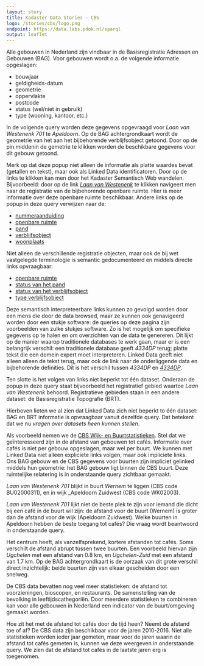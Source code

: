 ```yaml
---
layout: story
title: Kadaster Data Stories ― CBS
logo: /stories/cbs/logo.png
endpoint: https://data.labs.pdok.nl/sparql
output: leaflet
---
```

Alle gebouwen in Nederland zijn vindbaar in de Basisregistratie
Adressen en Gebouwen (BAG).  Voor gebouwen wordt o.a. de volgende
informatie opgeslagen:

  * bouwjaar
  * geldigheids-datum
  * geometrie
  * oppervlakte
  * postcode
  * status (wel/niet in gebruik)
  * type (wooning, kantoor, etc.)
  
In de volgende query worden deze gegevens opgevraagd voor _Laan van
Westenenk 701_ te _Apeldoorn_.  Op de BAG achtergrondkaart wordt de
geometrie van het aan het bijbehorende verblijfsobject getoond.  Door
op de pin middenin de gemetrie te klikken worden de beschikbare
gegevens voor dit gebouw getoond.

Merk op dat deze popup niet alleen de informatie als platte waardes
bevat (getallen en tekst), maar ook als Linked Data identificatoren.
Door op de links te klikken kan men door het Kadaster Semantisch Web
wandelen.  Bijvoorbeeld: door op de
link
[_Laan van Westenenk_](http://bag.basisregistraties.overheid.nl/bag/id/openbare-ruimte/0200300022472362) te
klikken navigeert men naar de registratie van de bijbehorende openbare
ruimte.  Hier is meer informatie over deze openbare ruimte
beschikbaar.  Andere links op de popup in deze query verwijzen naar
de:

  * [nummeraanduiding](http://bag.basisregistraties.overheid.nl/bag/id/nummeraanduiding/0200200000075716)
  * [openbare ruimte](http://bag.basisregistraties.overheid.nl/bag/id/openbare-ruimte/0200300022472362)
  * [pand](http://bag.basisregistraties.overheid.nl/bag/id/pand/0200100000085932)
  * [verblijfsobject](http://bag.basisregistraties.overheid.nl/bag/id/verblijfsobject/0200010000130331)
  * [woonplaats](http://bag.basisregistraties.overheid.nl/bag/id/woonplaats/3560)

Niet alleen de verschillende registratie objecten, maar ook de bij wet
vastgelegde terminologie is semantic gedocumenteerd en middels directe
links opvraagbaar:

  * [openbare ruimte](http://bag.basisregistraties.overheid.nl/id/begrip/NaamgevingUitgegeven)
  * [status van het pand](http://bag.basisregistraties.overheid.nl/id/begrip/PandInGebruik)
  * [status van het verblijfsobject](http://bag.basisregistraties.overheid.nl/id/begrip/VerblijfsobjectInGebruik)
  * [type verblijfsobject](http://bag.basisregistraties.overheid.nl/bag/id/verblijfsobject/0200010000130331)

Deze semantisch interpreteerbare links kunnen zo gevolgd worden door
een mens die door de data browsed, maar ze kunnen ook genavigeerd
worden door een stukje software: de queries op deze pagina zijn
voorbeelden van zulke stukjes software.  Zo is het mogelijk om
specifieke gegevens op te halen en om overzichten van de data te
genereren.  Dit lijkt op de manier waarop traditionele databases te
werk gaan, maar er is een belangrijk verschil: een traditionele
database geeft _4334DP_ terug; platte tekst die een domein expert moet
interpreteren.  Linked Data geeft niet alleen alleen de tekst terug,
maar ook de link naar de onderliggende data en bijbehorende
definities.  Dit is het verschil tussen _4334DP_
en
[_4334DP_](http://bag.basisregistraties.overheid.nl/bag/id/nummeraanduiding/0200200000075716).

Ten slotte is het volgen van links niet beperkt tot één dataset.
Onderaan de popup in deze query staat bijvoorbeeld het registratief
gebied waartoe _Laan van Westenenk_ behoord.  Registratieve gebieden
staan in een andere dataset: de Basisregistratie Topografie (BRT).

<div data-query data-query-sparql="pand.rq"
     data-query-endpoint="https://data.pdok.nl/sparql">
</div>

Hierboven lieten we al zien dat Linked Data zich niet beperkt to één
dataset: BAG en BRT informatie is opvraagbaar vanuit dezelfde query.
Dat betekent dat we nu _vragen over datasets heen kunnen stellen_.

Als voorbeeld nemen we
de
[CBS Wijk- en Buurtstatistieken](https://www.cbs.nl/nl-nl/dossier/nederland-regionaal/wijk-en-buurtstatistieken).
Stel dat we geïnteresseerd zijn in de afstand van gebouwen tot cafés.
Informatie over cafés is niet per gebouw opgeslagen, maar wel per
buurt.  We kunnen met Linked Data niet alleen expliciete links volgen,
maar ook impliciete links.  Ons BAG gebouw en de CBS gegevens voor
buurten zijn impliciet gelinked middels hun geometrie: het BAG gebouw
ligt binnen de CBS buurt.  Deze ruimtelijke relatering is in
onderstaande query zichtbaar gemaakt.

_Laan van Westenenk 701_ blijkt in buurt _Wernem_ te liggen (CBS code
BU02000311), en in wijk _Apeldoorn Zuidwest (CBS code WK02003).

<div data-query data-query-sparql="buurt.rq">
</div>

_Laan van Westenenk 701_ lijkt niet de beste plek te zijn voor iemand
die dicht bij een café in de buurt wil zijn: de afstand voor de buurt
(Wernem) is groter dan de afstand voor de wijk (Apeldoorn Zuidwest).
Welke buurten in Apeldoorn hebben de beste toegang tot cafés?  Die
vraag wordt beantwoord in onderstaande query.

Het centrum heeft, als vanzelfsprekend, kortere afstanden tot cafés.
Soms verschilt de afstand abrupt tussen twee buurten.  Een voorbeeld
hiervan zijn _Ugchelen_ met een afstand van 0.8 km, en _Ugchelen-Zuid_
met een afstand van 1.7 km.  Op de BAG achtergrondkaart is de oorzaak
van dit grote verschil direct inzichtelijk: beide buurten zijn van
elkaar gescheiden door een snelweg.

<div data-query data-query-sparql="buurten.rq">
</div>

De CBS data bevatten nog veel meer statistieken: de afstand tot
voorzieningen, bioscopen, en restaurants.  De samenstelling van de
bevolking in leeftijdscathegoriën.  Door meerdere statistieken te
combineren kan voor alle gebouwen in Nederland een indicator van de
buurt/omgeving gemaakt worden.

Hoe zit het met de afstand tot cafés door de tijd heen?  Neemt de
afstand toe of af?  De CBS data zijn beschikbaar voor de jaren
2010-2016.  Niet alle statistieken worden ieder jaar gemeten, maar
voor de jaren waarin de afstand tot cafés gemeten is, kunnen we deze
weergeven in onderstaande query.  We zien dat de afstand tot cafés in
de laatste jaren erg is toegenomen.

<div data-query
     data-query-sparql="tijd.rq">
</div>
